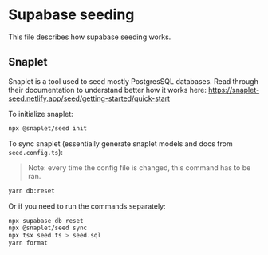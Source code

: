 # Supabase seeding

This file describes how supabase seeding works.

## Snaplet

Snaplet is a tool used to seed mostly PostgresSQL databases. Read through their documentation to understand better how it works here: https://snaplet-seed.netlify.app/seed/getting-started/quick-start

To initialize snaplet:

```sh
npx @snaplet/seed init
```

To sync snaplet (essentially generate snaplet models and docs from `seed.config.ts`):

> Note: every time the config file is changed, this command has to be ran.

```sh
yarn db:reset
```

Or if you need to run the commands separately:

```sh
npx supabase db reset
npx @snaplet/seed sync
npx tsx seed.ts > seed.sql
yarn format
```
